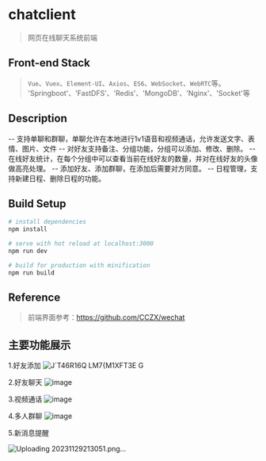 # chatclient
> 网页在线聊天系统前端

## Front-end Stack
> `Vue`、`Vuex`、`Element-UI`、`Axios`、`ES6`、`WebSocket`、`WebRTC`等。
>  'Springboot'、'FastDFS'、'Redis'、'MongoDB'、'Nginx'、'Socket'等
> 
## Description
-- 支持单聊和群聊，单聊允许在本地进行1v1语音和视频通话，允许发送文字、表情、图片、文件
-- 对好友支持备注、分组功能，分组可以添加、修改、删除。
-- 在线好友统计，在每个分组中可以查看当前在线好友的数量，并对在线好友的头像做高亮处理。
-- 添加好友、添加群聊，在添加后需要对方同意。
-- 日程管理，支持新建日程、删除日程的功能。


## Build Setup

``` bash
# install dependencies
npm install

# serve with hot reload at localhost:3000
npm run dev

# build for production with minification
npm run build
```

## Reference
> 前端界面参考：https://github.com/CCZX/wechat

## 主要功能展示
1.好友添加
![J`T46R16Q LM7{M1XFT3E G](https://github.com/gifhjygcsdhjb456/ChatClient/assets/93047027/5ca0d4a5-69e1-443a-8a99-0e75bb2d8360)

2.好友聊天
![image](https://github.com/gifhjygcsdhjb456/ChatClient/assets/93047027/80738780-fbde-41d4-ac52-013b7bd6ac6c)

3.视频通话
![image](https://github.com/gifhjygcsdhjb456/ChatClient/assets/93047027/a84dd6f1-544f-4bc6-bc38-339f51c59215)

4.多人群聊
![image](https://github.com/gifhjygcsdhjb456/ChatClient/assets/93047027/edf2bcf9-23e0-497d-bbfd-5cc9c4a5d9a5)

5.新消息提醒

![Uploading 20231129213051.png…]()



